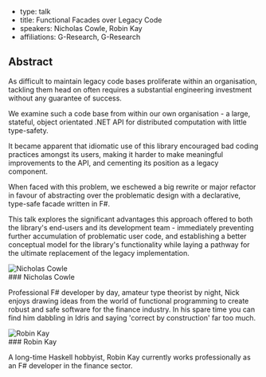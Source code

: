 - type: talk
- title: Functional Facades over Legacy Code
- speakers: Nicholas Cowle, Robin Kay
- affiliations: G-Research, G-Research

## Abstract 

As difficult to maintain legacy code bases proliferate within an organisation, tackling them head on often requires a substantial engineering investment without any guarantee of success.

We examine such a code base from within our own organisation - a large, stateful, object orientated .NET API for distributed computation with little type-safety.

It became apparent that idiomatic use of this library encouraged bad coding practices amongst its users, making it harder to make meaningful improvements to the API, and cementing its position as a legacy component.

When faced with this problem, we eschewed a big rewrite or major refactor in favour of abstracting over the problematic design with a declarative, type-safe facade written in F#.

This talk explores the significant advantages this approach offered to both the library's end-users and its development team - immediately preventing further accumulation of problematic user code, and establishing a better conceptual model for the library's functionality while laying a pathway for the ultimate replacement of the legacy implementation.

<div class="row author media" media:type="text/omd">

<div class="image">
<div class="avatar">
<img src="img/nicholas-cowle.jpg" alt="Nicholas Cowle"></img>
</div>
</div>

<div class="content" media:type="text/omd">
### Nicholas Cowle

Professional F# developer by day, amateur type theorist by night, Nick enjoys drawing ideas from the world of functional programming to create robust and safe software for the finance industry. In his spare time you can find him dabbling in Idris and saying 'correct by construction' far too much.
</div>

</div>

<div class="row author media" media:type="text/omd">

<div class="image">
<div class="avatar">
<img src="img/robin-kay.jpg" alt="Robin Kay"></img>
</div>
</div>

<div class="content" media:type="text/omd">
### Robin Kay

A long-time Haskell hobbyist, Robin Kay currently works professionally as an F# developer in the finance sector.
</div>

</div>
